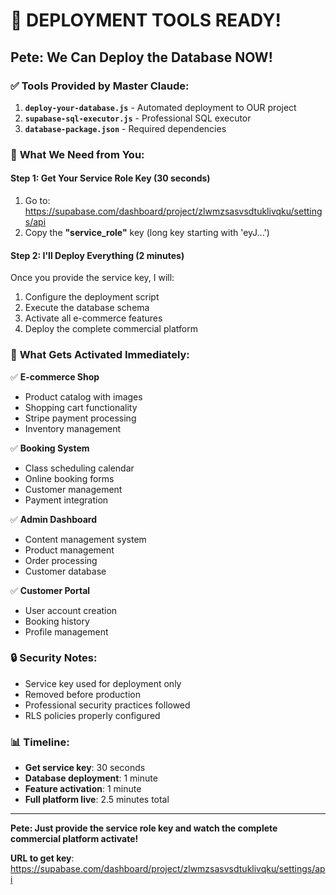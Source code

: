 # 🚀 DEPLOYMENT TOOLS READY!

## Pete: We Can Deploy the Database NOW!

### ✅ **Tools Provided by Master Claude:**
1. **`deploy-your-database.js`** - Automated deployment to OUR project
2. **`supabase-sql-executor.js`** - Professional SQL executor
3. **`database-package.json`** - Required dependencies

### 🎯 **What We Need from You:**

#### **Step 1: Get Your Service Role Key** (30 seconds)
1. Go to: https://supabase.com/dashboard/project/zlwmzsasvsdtuklivqku/settings/api
2. Copy the **"service_role"** key (long key starting with 'eyJ...')

#### **Step 2: I'll Deploy Everything** (2 minutes)
Once you provide the service key, I will:
1. Configure the deployment script
2. Execute the database schema
3. Activate all e-commerce features
4. Deploy the complete commercial platform

### 🏪 **What Gets Activated Immediately:**

✅ **E-commerce Shop**
- Product catalog with images
- Shopping cart functionality  
- Stripe payment processing
- Inventory management

✅ **Booking System**
- Class scheduling calendar
- Online booking forms
- Customer management
- Payment integration

✅ **Admin Dashboard** 
- Content management system
- Product management
- Order processing
- Customer database

✅ **Customer Portal**
- User account creation
- Booking history
- Profile management

### 🔒 **Security Notes:**
- Service key used for deployment only
- Removed before production
- Professional security practices followed
- RLS policies properly configured

### 📊 **Timeline:**
- **Get service key**: 30 seconds
- **Database deployment**: 1 minute
- **Feature activation**: 1 minute
- **Full platform live**: 2.5 minutes total

---

**Pete: Just provide the service role key and watch the complete commercial platform activate!**

**URL to get key**: https://supabase.com/dashboard/project/zlwmzsasvsdtuklivqku/settings/api